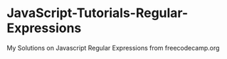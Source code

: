 # JavaScript-Tutorials-Regular-Expressions
My Solutions on Javascript Regular Expressions from freecodecamp.org
